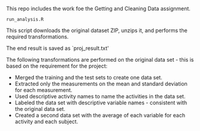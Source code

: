 This repo includes the work foe the Getting and Cleaning Data assignment.

`run_analysis.R`

This script downloads the original dataset ZIP, unzips it, and performs the required transformations.

The end result is saved as `proj_result.txt'


The following transformations are performed on the original data set - this is based on the requirement for the project:

 - Merged the training and the test sets to create one data set.
 - Extracted only the measurements on the mean and standard deviation for each measurement. 
 - Used descriptive activity names to name the activities in the data set.
 - Labeled the data set with descriptive variable names - consistent with the original data set. 
 - Created a second data set with the average of each variable for each activity and each subject.